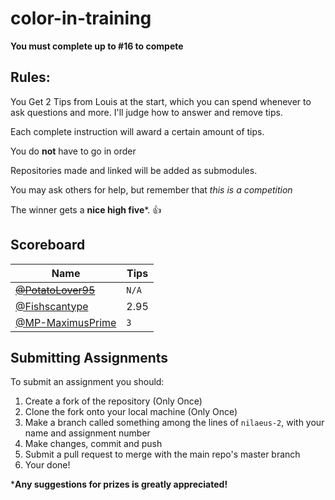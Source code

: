 # color-in-training

**You must complete up to #16 to compete**

## Rules:

You Get 2 Tips from Louis at the start, which you can spend whenever to ask questions and more. I'll judge how to answer and remove tips.

Each complete instruction will award a certain amount of tips.

You do **not** have to go in order

Repositories made and linked will be added as submodules.

You may ask others for help, but remember that *this is a competition*

The winner gets a **nice high five***. 👍

## Scoreboard

| Name                                                   | Tips |
|--------------------------------------------------------|------|
| ~~[@PotatoLover95](https://github.com/PotatoLover95)~~     | `N/A` |
| [@Fishscantype](https://github.com/Fishscantype)       | 2.95 |
| [@MP-MaximusPrime](https://github.com/MP-MaximusPrime) | `3` |

## Submitting Assignments

To submit an assignment you should:

1. Create a fork of the repository (Only Once)
2. Clone the fork onto your local machine (Only Once)
3. Make a branch called something among the lines of `nilaeus-2`, with your name and assignment number
4. Make changes, commit and push
5. Submit a pull request to merge with the main repo's master branch
6. Your done!

***Any suggestions for prizes is greatly appreciated!**
